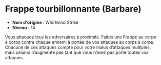 # Frappe tourbillonnante (Barbare)

 * **Nom d'origine** : Whirlwind Strike
 * **Niveau** : 14


<p>Vous attaquez tous les adversaires à proximité. Faites une Frappe au corps à corps contre chaque ennemi à portée de vos attaques au corps à corps. Chacune de ces attaques compte pour votre malus d’attaques multiples, mais celui‑ci n’augmente pas tant que vous n’avez pas porté toutes vos attaques.</p>